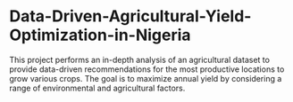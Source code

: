 # Data-Driven-Agricultural-Yield-Optimization-in-Nigeria
This project performs an in-depth analysis of an agricultural dataset to provide data-driven recommendations for the most productive locations to grow various crops. The goal is to maximize annual yield by considering a range of environmental and agricultural factors.
